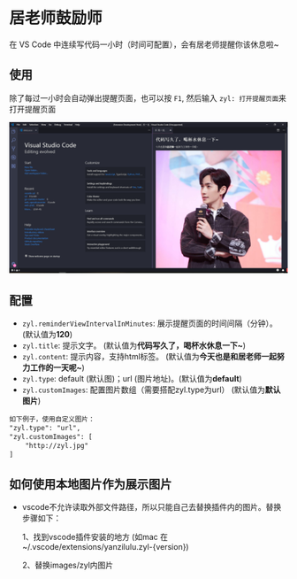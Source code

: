 # 居老师鼓励师

在 VS Code 中连续写代码一小时（时间可配置），会有居老师提醒你该休息啦~

## 使用

除了每过一小时会自动弹出提醒页面，也可以按 `F1`, 然后输入 `zyl: 打开提醒页面`来打开提醒页面

![usage](images/usage.png)

## 配置

* `zyl.reminderViewIntervalInMinutes`: 展示提醒页面的时间间隔（分钟）。(默认值为**120**)
* `zyl.title`: 提示文字。 (默认值为**代码写久了，喝杯水休息一下~**)
* `zyl.content`: 提示内容，支持html标签。 (默认值为**今天也是和居老师一起努力工作的一天呢~**)
* `zyl.type`: default (默认图)；url (图片地址)。(默认值为**default**)
* `zyl.customImages`: 配置图片数组（需要搭配zyl.type为url） (默认值为**默认图片**)

```
如下例子，使用自定义图片：
"zyl.type": "url",
"zyl.customImages": [
    "http://zyl.jpg"
]
```
## 如何使用本地图片作为展示图片

* vscode不允许读取外部文件路径，所以只能自己去替换插件内的图片。替换步骤如下：
  
  1、找到vscode插件安装的地方 (如mac 在~/.vscode/extensions/yanzilulu.zyl-{version})
  
  2、替换images/zyl内图片
